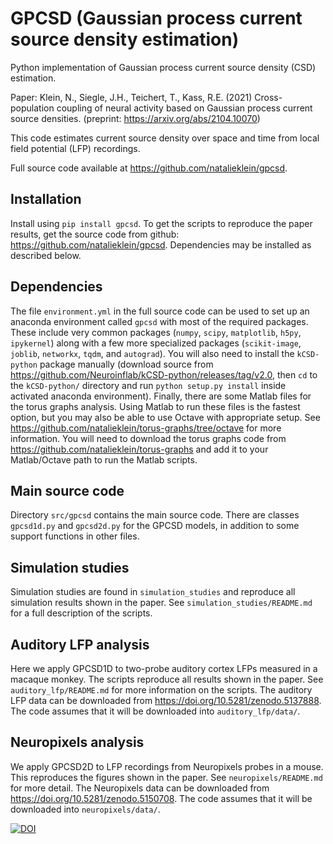 # GPCSD (Gaussian process current source density estimation)

Python implementation of Gaussian process current source density (CSD) estimation.

Paper: Klein, N., Siegle, J.H., Teichert, T., Kass, R.E. (2021) Cross-population coupling of neural activity based on Gaussian process current source densities. (preprint: https://arxiv.org/abs/2104.10070)

This code estimates current source density over space and time from local field potential (LFP) recordings.

Full source code available at https://github.com/natalieklein/gpcsd.

## Installation
Install using `pip install gpcsd`. 
To get the scripts to reproduce the paper results, get the source code from github: https://github.com/natalieklein/gpcsd.
Dependencies may be installed as described below.

## Dependencies
The file `environment.yml` in the full source code can be used to set up an anaconda environment called `gpcsd` with most of the required packages.
These include very common packages (`numpy`, `scipy`, `matplotlib`, `h5py`, `ipykernel`) along with a few more specialized packages (`scikit-image`, `joblib`, `networkx`, `tqdm`, and `autograd`). 
You will also need to install the `kCSD-python` package manually (download source from https://github.com/Neuroinflab/kCSD-python/releases/tag/v2.0, then `cd` to the `kCSD-python/` directory and run `python setup.py install` inside activated anaconda environment).
Finally, there are some Matlab files for the torus graphs analysis. 
Using Matlab to run these files is the fastest option, but you may also be able to use Octave with appropriate setup.
See https://github.com/natalieklein/torus-graphs/tree/octave for more information.
You will need to download the torus graphs code from https://github.com/natalieklein/torus-graphs and add it to your Matlab/Octave path to run the Matlab scripts.

## Main source code
Directory `src/gpcsd` contains the main source code. There are classes `gpcsd1d.py` and `gpcsd2d.py` for the GPCSD models, in addition to some support functions in other files.

## Simulation studies
Simulation studies are found in `simulation_studies` and reproduce all simulation results shown in the paper. See `simulation_studies/README.md` for a full description of the scripts.

## Auditory LFP analysis
Here we apply GPCSD1D to two-probe auditory cortex LFPs measured in a macaque monkey. The scripts reproduce all results shown in the paper. See `auditory_lfp/README.md` for more information on the scripts.
The auditory LFP data can be downloaded from https://doi.org/10.5281/zenodo.5137888. 
The code assumes that it will be downloaded into `auditory_lfp/data/`. 

## Neuropixels analysis
We apply GPCSD2D to LFP recordings from Neuropixels probes in a mouse. This reproduces the figures shown in the paper. See `neuropixels/README.md` for more detail.
The Neuropixels data can be downloaded from https://doi.org/10.5281/zenodo.5150708.
The code assumes that it will be downloaded into `neuropixels/data/`.

[![DOI](https://zenodo.org/badge/DOI/10.5281/zenodo.5154196.svg)](https://doi.org/10.5281/zenodo.5154196)





